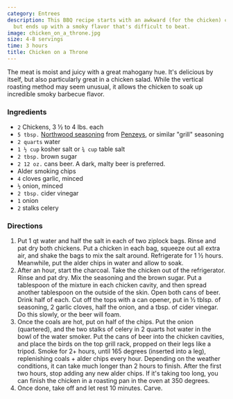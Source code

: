 ```yaml
---
category: Entrees
description: This BBQ recipe starts with an awkward (for the chicken) cooking technique,
  but ends up with a smoky flavor that's difficult to beat.
image: chicken_on_a_throne.jpg
size: 4-8 servings
time: 3 hours
title: Chicken on a Throne
---
```


The meat is moist and juicy with a great mahogany hue. It's delicious by itself, but also particularly great in a chicken salad. While the vertical roasting method may seem unusual, it allows the chicken to soak up incredible smoky barbecue flavor.

### Ingredients

* `2` Chickens, 3 ½ to 4 lbs. each
* `5 tbsp.` [Northwood seasoning](http://www.penzeys.com/cgi-bin/penzeys/p-penzeysnorthwoods.html) from [Penzeys](http://www.penzeys.com), or similar "grill" seasoning
* `2 quarts` water
* `1 ½ cup` kosher salt or `¾ cup` table salt
* `2 tbsp.` brown sugar
* `2 12 oz.` cans beer. A dark, malty beer is preferred.
* Alder smoking chips
* `4` cloves garlic, minced
* `½` onion, minced
* `2 tbsp.` cider vinegar
* `1` onion
* `2` stalks celery

### Directions

1. Put 1 qt water and half the salt in each of two ziplock bags. Rinse and pat dry both chickens. Put a chicken in each bag, squeeze out all extra air, and shake the bags to mix the salt around. Refrigerate for 1 ½ hours. Meanwhile, put the alder chips in water and allow to soak.
2. After an hour, start the charcoal. Take the chicken out of the refrigerator. Rinse and pat dry. Mix the seasoning and the brown sugar. Put a tablespoon of the mixture in each chicken cavity, and then spread another tablespoon on the outside of the skin. Open both cans of beer. Drink half of each. Cut off the tops with a can opener, put in ½ tblsp. of seasoning, 2 garlic cloves, half the onion, and a tbsp. of cider vinegar. Do this slowly, or the beer will foam.
3. Once the coals are hot, put on half of the chips. Put the onion (quartered), and the two stalks of celery in 2 quarts hot water in the bowl of the water smoker. Put the cans of beer into the chicken cavities, and place the birds on the top grill rack, propped on their legs like a tripod. Smoke for 2+ hours, until 165 degrees (inserted into a leg), replenishing coals + alder chips every hour. Depending on the weather conditions, it can take much longer than 2 hours to finish. After the first two hours, stop adding any new alder chips. If it's taking too long, you can finish the chicken in a roasting pan in the oven at 350 degrees.
4. Once done, take off and let rest 10 minutes. Carve.